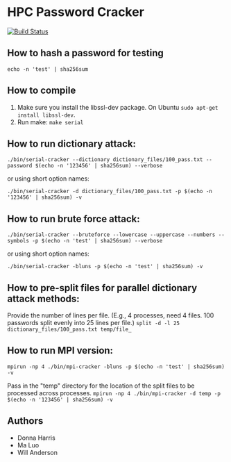 # HPC Password Cracker
[![Build Status](https://cloud.drone.io/api/badges/wandersonca/HPC-Password-Cracker/status.svg)](https://cloud.drone.io/wandersonca/HPC-Password-Cracker)

## How to hash a password for testing
``echo -n 'test' | sha256sum``

## How to compile
1. Make sure you install the libssl-dev package. On Ubuntu ``sudo apt-get install libssl-dev``.
2. Run make: ``make serial``

## How to run dictionary attack:
``./bin/serial-cracker --dictionary dictionary_files/100_pass.txt --password $(echo -n '123456' | sha256sum) --verbose``

or using short option names:

``./bin/serial-cracker -d dictionary_files/100_pass.txt -p $(echo -n '123456' | sha256sum) -v``

## How to run brute force attack:
``./bin/serial-cracker --bruteforce --lowercase --uppercase --numbers --symbols -p $(echo -n 'test' | sha256sum) --verbose``

or using short option names:

``./bin/serial-cracker -bluns -p $(echo -n 'test' | sha256sum) -v``

## How to pre-split files for parallel dictionary attack methods:
Provide the number of lines per file. (E.g., 4 processes, need 4 files. 100 passwords split evenly into 25 lines per file.)
``split -d -l 25 dictionary_files/100_pass.txt temp/file_``

## How to run MPI version:
``mpirun -np 4 ./bin/mpi-cracker -bluns -p $(echo -n 'test' | sha256sum) -v``

Pass in the "temp" directory for the location of the split files to be processed across processes.
``mpirun -np 4 ./bin/mpi-cracker -d temp -p $(echo -n '123456' | sha256sum) -v``

## Authors
* Donna Harris
* Ma Luo
* Will Anderson
